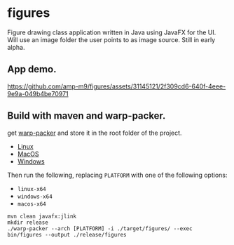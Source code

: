 # figures
Figure drawing class application written in Java using JavaFX for the UI. Will use an 
image folder the user points to as image source. Still in early alpha.
## App demo.
https://github.com/amp-m9/figures/assets/31145121/2f309cd6-640f-4eee-9e9a-049b4be70971

## Build with maven and warp-packer.
get [warp-packer](https://github.com/dgiagio/warp) and store it in the root folder of the project.
- [Linux](https://github.com/dgiagio/warp#macos:~:text=sh%20%0AHello%2C%20world.-,Download%20warp%2Dpacker,directory%20in%20your%20PATH%2C%20you%20only%20need%20to%20download%20it%20once.,-%24%20wget%20%2DO%20warp)
- [MacOS](https://github.com/dgiagio/warp#macos:~:text=dgiagio%24%20chmod%20%2Bx%20launch-,Download%20warp%2Dpacker,directory%20in%20your%20PATH%2C%20you%20only%20need%20to%20download%20it%20once.,-Diegos%2DiMac%3Amyapp%20dgiagio)
- [Windows](https://github.com/dgiagio/warp#windows:~:text=B%20%25ERRORLEVEL%25-,Download%20warp%2Dpacker,directory%20in%20your%20PATH%2C%20you%20only%20need%20to%20download%20it%20once.,-PS%20C%3A%5CUsers)

Then run the following, replacing `PLATFORM` with one of the following options:  
- `linux-x64`
- `windows-x64`
- `macos-x64`

```shell
mvn clean javafx:jlink
mkdir release
./warp-packer --arch [PLATFORM] -i ./target/figures/ --exec bin/figures --output ./release/figures
```